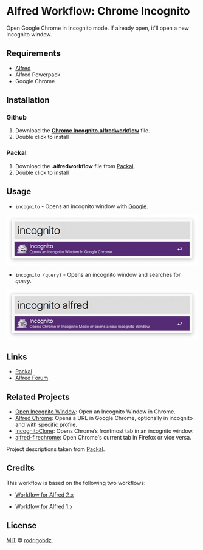 # Alfred Workflow: Chrome Incognito

Open Google Chrome in Incognito mode. If already open, it'll open a new Incognito window.

## Requirements

- [Alfred](http://www.alfredapp.com/)
- Alfred Powerpack
- Google Chrome

## Installation

### Github

1.  Download the [**Chrome Incognito.alfredworkflow**](Chrome%20Incognito.alfredworkflow) file.
2.  Double click to install

### Packal

1.  Download the **.alfredworkflow** file from [Packal](http://www.packal.org/workflow/chrome-incognito).
2.  Double click to install

## Usage

- `incognito` - Opens an incognito window with [Google](https://www.google.com/).

![Usage incognito without query](images/usage_incognito.png?raw=true "Example Usage")

- `incognito {query}` - Opens an incognito window and searches for _query_.

![Usage incognito without query](images/usage_incognito_query.png?raw=true "Example Usage")

## Links

- [Packal](http://www.packal.org/workflow/chrome-incognito)
- [Alfred Forum](https://www.alfredforum.com/topic/11484-workflow-chrome-incognito-open-google-chrome-in-incognito-mode/)

## Related Projects

- [Open Incognito Window](http://www.packal.org/workflow/incognitoclone): Open an Incognito Window in Chrome.
- [Alfred Chrome](https://github.com/ShogunPanda/alfred-chrome): Opens a URL in Google Chrome, optionally in incognito and with specific profile.
- [IncognitoClone](http://www.packal.org/workflow/incognitoclone): Opens Chrome’s frontmost tab in an incognito window.
- [alfred-firechrome](https://github.com/LeEnno/alfred-firechrome): Open Chrome's current tab in Firefox or vice versa.

Project descriptions taken from [Packal](http://www.packal.org/workflow-search?query=chrome+incognito).

## Credits

This workflow is based on the following two workflows:

- [Workflow for Alfred 2.x](https://github.com/sonnyhuynh/alfred2-chrome-incognito)

- [Workflow for Alfred 1.x](https://github.com/drezha/Alfred.App_Extensions/tree/master/Launch%20Chrome%20Incognito)

## License

[MIT](LICENSE) © [rodrigobdz](https://rodrigobdz.github.io/).
